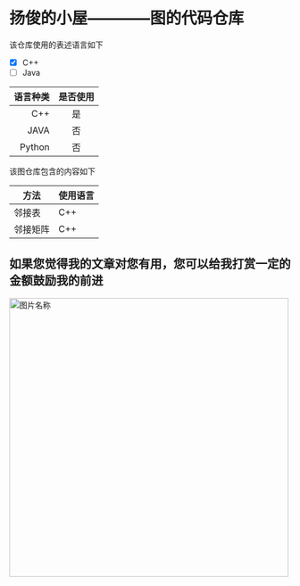 # 扬俊的小屋————图的代码仓库

该仓库使用的表述语言如下
- [x] C++
- [ ] Java

语言种类 | 是否使用
--------: | :----------:
C++      | 是
JAVA     | 否
Python   | 否

该图仓库包含的内容如下


方法 | 使用语言
--- | ---
邻接表 | C++
邻接矩阵 | C++
## 如果您觉得我的文章对您有用，您可以给我打赏一定的金额鼓励我的前进 
<img src="http://ww1.sinaimg.cn/large/0060lm7Tly1fmlyfhapirj30p00qadj6.jpg" width = "500" height = "500" alt="图片名称" align=center />
